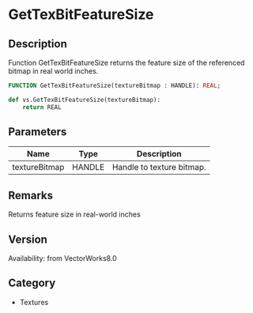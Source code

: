 # GetTexBitFeatureSize

## Description
Function GetTexBitFeatureSize returns the feature size of the referenced bitmap in real world inches.

```pascal
FUNCTION GetTexBitFeatureSize(textureBitmap : HANDLE): REAL;
```

```python
def vs.GetTexBitFeatureSize(textureBitmap):
    return REAL
```

## Parameters
|Name|Type|Description|
|---|---|---|
|textureBitmap|HANDLE|Handle to texture bitmap.|

## Remarks
Returns feature size in real-world inches

## Version
Availability: from VectorWorks8.0

## Category
* Textures

